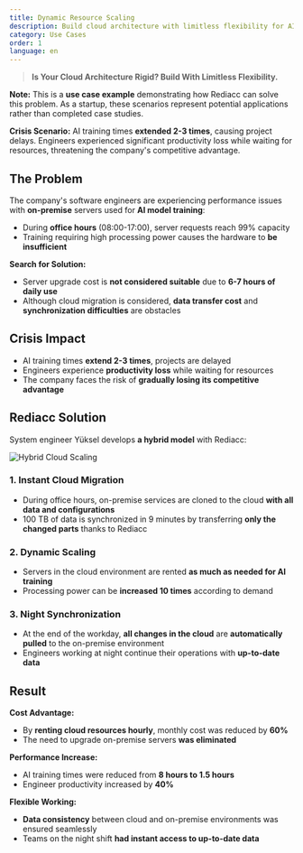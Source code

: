 ```yaml
---
title: Dynamic Resource Scaling
description: Build cloud architecture with limitless flexibility for AI training and dynamic workloads.
category: Use Cases
order: 1
language: en
---
```


> **Is Your Cloud Architecture Rigid? Build With Limitless Flexibility.**

**Note:** This is a **use case example** demonstrating how Rediacc can solve this problem. As a startup, these scenarios represent potential applications rather than completed case studies.

**Crisis Scenario:** AI training times **extended 2-3 times**, causing project delays. Engineers experienced significant productivity loss while waiting for resources, threatening the company's competitive advantage.

## The Problem

The company's software engineers are experiencing performance issues with **on-premise** servers used for **AI model training**:
* During **office hours** (08:00-17:00), server requests reach 99% capacity
* Training requiring high processing power causes the hardware to **be insufficient**

**Search for Solution:**
* Server upgrade cost is **not considered suitable** due to **6-7 hours of daily use**
* Although cloud migration is considered, **data transfer cost** and **synchronization difficulties** are obstacles

## Crisis Impact

* AI training times **extend 2-3 times**, projects are delayed
* Engineers experience **productivity loss** while waiting for resources
* The company faces the risk of **gradually losing its competitive advantage**

## Rediacc Solution

System engineer Yüksel develops **a hybrid model** with Rediacc:

![Hybrid Cloud Scaling](/img/hybrid-cloud-scaling.svg)

### 1. **Instant Cloud Migration**
* During office hours, on-premise services are cloned to the cloud **with all data and configurations**
* 100 TB of data is synchronized in 9 minutes by transferring **only the changed parts** thanks to Rediacc

### 2. **Dynamic Scaling**
* Servers in the cloud environment are rented **as much as needed for AI training**
* Processing power can be **increased 10 times** according to demand

### 3. **Night Synchronization**
* At the end of the workday, **all changes in the cloud** are **automatically pulled** to the on-premise environment
* Engineers working at night continue their operations with **up-to-date data**

## Result

**Cost Advantage:**
* By **renting cloud resources hourly**, monthly cost was reduced by **60%**
* The need to upgrade on-premise servers **was eliminated**

**Performance Increase:**
* AI training times were reduced from **8 hours to 1.5 hours**
* Engineer productivity increased by **40%**

**Flexible Working:**
* **Data consistency** between cloud and on-premise environments was ensured seamlessly
* Teams on the night shift **had instant access to up-to-date data**
